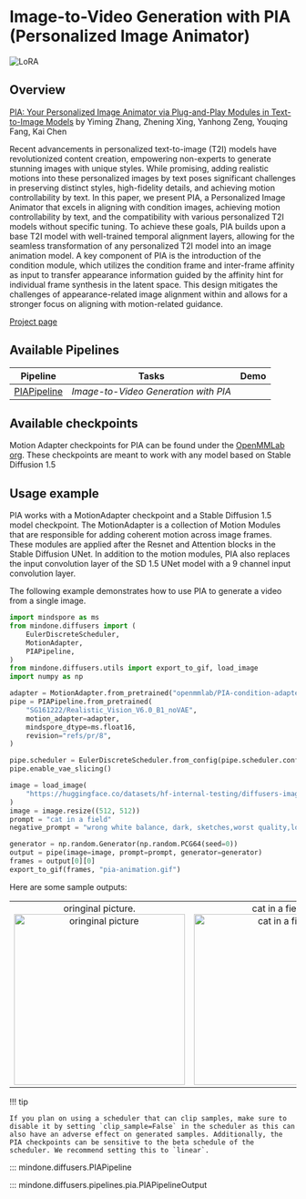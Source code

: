 <!--Copyright 2024 The HuggingFace Team. All rights reserved.

Licensed under the Apache License, Version 2.0 (the "License"); you may not use this file except in compliance with
the License. You may obtain a copy of the License at

http://www.apache.org/licenses/LICENSE-2.0

Unless required by applicable law or agreed to in writing, software distributed under the License is distributed on
an "AS IS" BASIS, WITHOUT WARRANTIES OR CONDITIONS OF ANY KIND, either express or implied. See the License for the
specific language governing permissions and limitations under the License.
-->

# Image-to-Video Generation with PIA (Personalized Image Animator)

<div class="flex flex-wrap space-x-1">
  <img alt="LoRA" src="https://img.shields.io/badge/LoRA-d8b4fe?style=flat"/>
</div>

## Overview

[PIA: Your Personalized Image Animator via Plug-and-Play Modules in Text-to-Image Models](https://arxiv.org/abs/2312.13964) by Yiming Zhang, Zhening Xing, Yanhong Zeng, Youqing Fang, Kai Chen

Recent advancements in personalized text-to-image (T2I) models have revolutionized content creation, empowering non-experts to generate stunning images with unique styles. While promising, adding realistic motions into these personalized images by text poses significant challenges in preserving distinct styles, high-fidelity details, and achieving motion controllability by text. In this paper, we present PIA, a Personalized Image Animator that excels in aligning with condition images, achieving motion controllability by text, and the compatibility with various personalized T2I models without specific tuning. To achieve these goals, PIA builds upon a base T2I model with well-trained temporal alignment layers, allowing for the seamless transformation of any personalized T2I model into an image animation model. A key component of PIA is the introduction of the condition module, which utilizes the condition frame and inter-frame affinity as input to transfer appearance information guided by the affinity hint for individual frame synthesis in the latent space. This design mitigates the challenges of appearance-related image alignment within and allows for a stronger focus on aligning with motion-related guidance.

[Project page](https://pi-animator.github.io/)

## Available Pipelines

|                                                    Pipeline                                                     |                 Tasks                 | Demo |
|:---------------------------------------------------------------------------------------------------------------:|:-------------------------------------:|:----:|
|  [PIAPipeline](https://github.com/huggingface/diffusers/blob/main/src/diffusers/pipelines/pia/pipeline_pia.py)  | *Image-to-Video Generation with PIA*  |      |

## Available checkpoints

Motion Adapter checkpoints for PIA can be found under the [OpenMMLab org](https://huggingface.co/openmmlab/PIA-condition-adapter). These checkpoints are meant to work with any model based on Stable Diffusion 1.5

## Usage example

PIA works with a MotionAdapter checkpoint and a Stable Diffusion 1.5 model checkpoint. The MotionAdapter is a collection of Motion Modules that are responsible for adding coherent motion across image frames. These modules are applied after the Resnet and Attention blocks in the Stable Diffusion UNet. In addition to the motion modules, PIA also replaces the input convolution layer of the SD 1.5 UNet model with a 9 channel input convolution layer.

The following example demonstrates how to use PIA to generate a video from a single image.

```python
import mindspore as ms
from mindone.diffusers import (
    EulerDiscreteScheduler,
    MotionAdapter,
    PIAPipeline,
)
from mindone.diffusers.utils import export_to_gif, load_image
import numpy as np

adapter = MotionAdapter.from_pretrained("openmmlab/PIA-condition-adapter", mindspore_dtype=ms.float16)
pipe = PIAPipeline.from_pretrained(
    "SG161222/Realistic_Vision_V6.0_B1_noVAE",
    motion_adapter=adapter,
    mindspore_dtype=ms.float16,
    revision="refs/pr/8",
)

pipe.scheduler = EulerDiscreteScheduler.from_config(pipe.scheduler.config)
pipe.enable_vae_slicing()

image = load_image(
    "https://huggingface.co/datasets/hf-internal-testing/diffusers-images/resolve/main/pix2pix/cat_6.png?download=true"
)
image = image.resize((512, 512))
prompt = "cat in a field"
negative_prompt = "wrong white balance, dark, sketches,worst quality,low quality"

generator = np.random.Generator(np.random.PCG64(seed=0))
output = pipe(image=image, prompt=prompt, generator=generator)
frames = output[0][0]
export_to_gif(frames, "pia-animation.gif")
```

Here are some sample outputs:

<table>
    <tr>
        <td><center>
        oringinal picture.
        <br>
        <img src="https://huggingface.co/datasets/hf-internal-testing/diffusers-images/resolve/main/pix2pix/cat_6.png"
            alt="oringinal picture"
            style="width: 300px;" />
        </center></td>
        <td><center>
        cat in a field.
        <br>
        <img src="https://github.com/user-attachments/assets/46299910-3b61-468c-975f-43090eea2fea"
            alt="cat in a field"
            style="width: 300px;" />
        </center></td>
    </tr>
</table>


!!! tip

    If you plan on using a scheduler that can clip samples, make sure to disable it by setting `clip_sample=False` in the scheduler as this can also have an adverse effect on generated samples. Additionally, the PIA checkpoints can be sensitive to the beta schedule of the scheduler. We recommend setting this to `linear`.

::: mindone.diffusers.PIAPipeline

::: mindone.diffusers.pipelines.pia.PIAPipelineOutput
